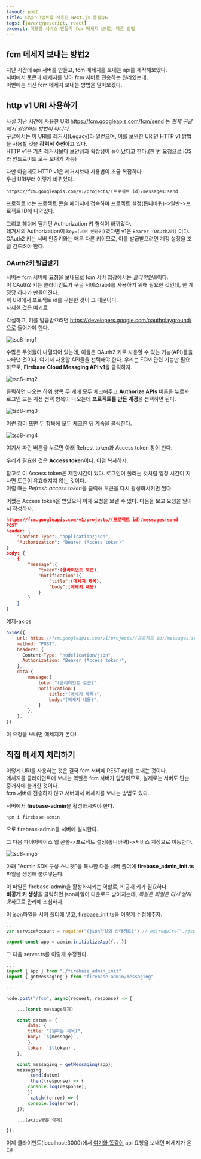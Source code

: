 ```yaml
---
layout: post
title: 타입스크립트를 사용한 Next.js 웹실습6
tags: [java/typescript, react]
excerpt: 메모장 서비스 만들기-fcm 메세지 보내는 다른 방법
---
```


## fcm 메세지 보내는 방법2

지난 시간에 api 서버를 만들고, fcm 메세지를 보내는 api를 제작해보았다.  
서버에서 토큰과 메세지를 받아 fcm 서버로 전송하는 원리였는데,  
이번에는 최신 fcm 메세지 보내는 방법을 알아보겠다.

## http v1 URI 사용하기

사실 지난 시간에 사용한 URI https://fcm.googleapis.com/fcm/send 는 _현재 구글에서 권장하는 방법이 아니다._  
구글에서는 이 URI를 레거시(Legacy)라 일컫으며, 이를 보완한 URI인 HTTP v1 방법을 사용할 것을 **강력히 추천**하고 있다.  
HTTP v1은 기존 레거시보다 보안성과 확장성이 늘어났다고 한다.(한 번 요청으로 iOS와 안드로이드 모두 보내기 가능)

다만 아쉽게도 HTTP v1은 레거시보다 사용법이 조금 복잡하다.  
우선 URI부터 이렇게 바뀌었다.

```
https://fcm.googleapis.com/v1/projects/(프로젝트 id)/messages:send
```

프로젝트 id는 프로젝트 콘솔 페이지에 접속하여 프로젝트 설정(톱니바퀴)->일반->프로젝트 ID에 나와있다.

그리고 헤더에 담기던 Authorization 키 형식이 바뀌었다.  
레거시의 Authorization이 `key=(서버 인증키)`였다면 v1은 `Bearer (OAuth2키)` 이다.  
OAuth2 키는 서버 인증키와는 매우 다른 키이므로, 이를 발급받으려면 계정 설정을 조금 건드려야 한다.

### OAuth2키 발급받기

서버는 fcm 서버에 요청을 보내므로 fcm 서버 입장에서는 *클라이언트*이다.  
이 OAuth2 키는 클라이언트가 구글 서비스(api)를 사용하기 위해 필요한 것인데, 한 계정당 하나가 만들어진다.  
위 URI에서 프로젝트 id를 구분한 것이 그 때문이다.  
[자세한 것은 여기로](https://developers.google.com/identity/protocols/oauth2)

각설하고, 키를 발급받으려면 https://developers.google.com/oauthplayground/으로 들어가야 한다.

![tsc8-img1](/images/posts/typescript8-img1.png)

수많은 무엇들이 나열되어 있는데, 이들은 OAuth2 키로 사용할 수 있는 기능(API)들을 나타낸 것이다. 여기서 사용할 API들을 선택해야 한다.
우리는 FCM 관련 기능만 필요하므로, **Firebase Cloud Messging API v1**을 클릭하자.

![tsc8-img2](/images/posts/typescript8-img2.png)

클릭하면 나오는 하위 항목 두 개에 모두 체크해주고 **Authorize APIs** 버튼을 누르자.  
로그인 또는 계정 선택 항목이 나오는데 **프로젝트를 만든 계정**을 선택하면 된다.

![tsc8-img3](/images/posts/typescript8-img3.png)

이런 창이 뜨면 두 항목에 모두 체크한 뒤 계속을 클릭한다.

![tsc8-img4](/images/posts/typescript8-img4.png)

여기서 파란 버튼을 누르면 아래 Refrest token과 Access token 창이 찬다.

우리가 필요한 것은 **Access token**이다. 이걸 복사하자.

참고로 이 Access token은 제한시간이 있다. 로그인이 풀리는 것처럼 일정 시간이 지나면 토큰이 유효해지지 않는 것이다.  
이럴 때는 *Refresh access token*을 클릭해 토큰을 다시 활성화시키면 된다.

어쨌든 Access token을 받았으니 이제 요청을 보낼 수 있다. 다음을 보고 요청을 알아서 작성하자.

```json
https://fcm.googleapis.com/v1/projects/(프로젝트 id)/messages:send
POST
header: {
    "Content-Type": "application/json",
    "Authorization": "Bearer (Access token)"
}
body: {
    {
        "message":{
            "token":(클라이언트 토큰),
            "notification":{
                "title":(메세지 제목),
                "body":(메세지 내용)
            }
        }
    }
}
```

예제-axios

```javascript
axios({
    url: https://fcm.googleapis.com/v1/projects/(프로젝트 id)/messages:send,
    method: "POST",
    headers: {
      Content-Type: "nodelication/json",
      Authorization: "Bearer (Access token)",
    },
    data:{
        message:{
            token:"(클라이언트 토큰)",
            notification:{
                title:"(메세지 제목)",
                body:"(메세지 내용)",
            }
        },
    },
})
```

이 요청을 보내면 메세지가 온다!

## 직접 메세지 처리하기

이렇게 URI를 사용하는 것은 결국 fcm 서버에 REST api를 보내는 것이다.  
메세지를 클라이언트에 보내는 역할은 fcm 서버가 담당하므로, 실제로는 서버도 단순 중개자에 불과한 것이다.  
fcm 서버에 전송하지 않고 서버에서 메세지를 보내는 방법도 있다.

서버에서 **firebase-admin**을 활성화시켜야 한다.

```
npm i firebase-admin
```

으로 firebase-admin을 서버에 설치한다.

그 다음 파이어베이스 웹 콘솔->프로젝트 설정(톱니바퀴)->서비스 계정으로 이동한다.

![tsc8-img5](/images/posts/typescript8-img5.png)

아래 "Admin SDK 구성 스니펫"을 복사한 다음 서버 폴더에 **firebase_admin_init.ts** 파일을 생성해 붙여넣는다.

이 파일은 firebase-admin을 활성화시키는 역할로, 비공개 키가 필요하다.  
**비공개 키 생성**을 클릭하면 json파일이 다운로드 받아지는데, *똑같은 파일은 다시 받지 못*하므로 관리에 조심하자.

이 json파일을 서버 폴더에 넣고, firebase_init.ts을 이렇게 수정해주자.

```javascript
...
var serviceAccount = require("(json파일의 상대경로)") // ex)require("./json파일.json")

export const app = admin.initializeApp({...})
```

그 다음 server.ts를 이렇게 수정한다.

```javascript
...
import { app } from "./firebase_admin_init"
import { getMessaging } from "firebase-admin/messaging"

...

node.post("/fcm", async(request, response) => {

    ...(const message까지)

    const datum = {
        data: {
        title: "(원하는 제목)",
        body: `${message}`,
        },
        token: `${token}`,
    };

    const messaging = getMessaging(app);
    messaging
        .send(datum)
        .then((response) => {
        console.log(response);
        })
        .catch((error) => {
        console.log(error);
    });

    ...(axios구문 삭제)

});
```

이제 클라이언트(localhost:3000)에서 [여기와 똑같이](https://kreator-kaebal.github.io/typescript6/) api 요청을 보내면 메세지가 온다!
